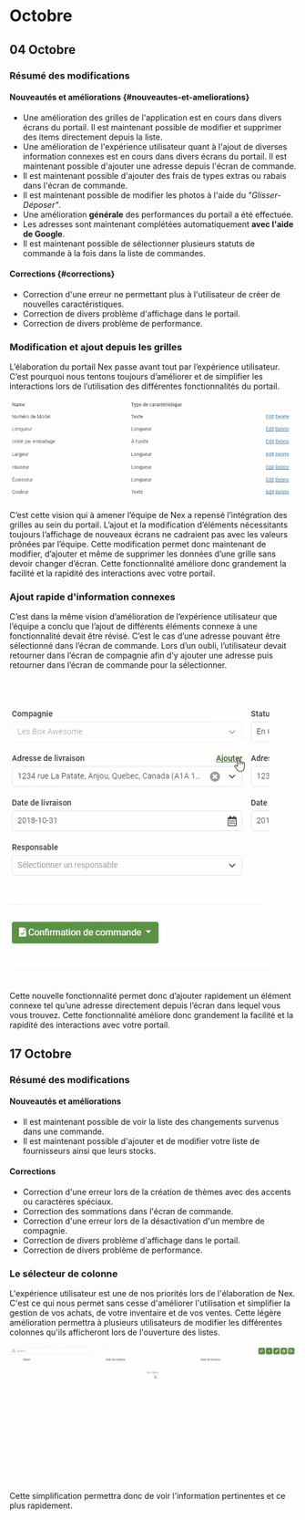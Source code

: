 # Octobre

## 04 Octobre

### Résumé des modifications

#### Nouveautés et améliorations {#nouveautes-et-ameliorations}

* Une amélioration des grilles de l'application est en cours dans divers écrans du portail. Il est maintenant possible de modifier et supprimer des items directement depuis la liste.
* Une amélioration de l'expérience utilisateur quant à l'ajout de diverses information connexes est en cours dans divers écrans du portail. Il est maintenant possible d'ajouter une adresse depuis l'écran de commande.
* Il est maintenant possible d'ajouter des frais de types extras ou rabais dans l'écran de commande.
* Il est maintenant possible de modifier les photos à l'aide du _"Glisser-Déposer"_.
* Une amélioration **générale** des performances du portail a été effectuée.
* Les adresses sont maintenant complétées automatiquement **avec l'aide de Google**.
* Il est maintenant possible de sélectionner plusieurs statuts de commande à la fois dans la liste de commandes.

#### **Corrections** {#corrections}

* Correction d'une erreur ne permettant plus à l'utilisateur de créer de nouvelles caractéristiques.
* Correction de divers problème d'affichage dans le portail.
* Correction de divers problème de performance.

### Modification et ajout depuis les grilles

L’élaboration du portail Nex passe avant tout par l’expérience utilisateur. C’est pourquoi nous tentons toujours d’améliorer et de simplifier les interactions lors de l’utilisation des différentes fonctionnalités du portail.

![](../../.gitbook/assets/inlineedit.gif)

C’est cette vision qui à amener l’équipe de Nex a repensé l’intégration des grilles au sein du portail. L’ajout et la modification d’éléments nécessitants toujours l’affichage de nouveaux écrans ne cadraient pas avec les valeurs prônées par l’équipe. Cette modification permet donc maintenant de modifier, d’ajouter et même de supprimer les données d’une grille sans devoir changer d’écran. Cette fonctionnalité améliore donc grandement la facilité et la rapidité des interactions avec votre portail.

### Ajout rapide d'information connexes

C’est dans la même vision d’amélioration de l’expérience utilisateur que l’équipe a conclu que l’ajout de différents éléments connexe à une fonctionnalité devait être révisé. C’est le cas d’une adresse pouvant être sélectionné dans l’écran de commande. Lors d’un oubli, l’utilisateur devait retourner dans l’écran de compagnie afin d’y ajouter une adresse puis retourner dans l’écran de commande pour la sélectionner. 

![](../../.gitbook/assets/quickadd.gif)

Cette nouvelle fonctionnalité permet donc d’ajouter rapidement un élément connexe tel qu’une adresse directement depuis l’écran dans lequel vous vous trouvez. Cette fonctionnalité améliore donc grandement la facilité et la rapidité des interactions avec votre portail.

## 17 Octobre

### Résumé des modifications

#### Nouveautés et améliorations

* Il est maintenant possible de voir la liste des changements survenus dans une commande.
* Il est maintenant possible d'ajouter et de modifier votre liste de fournisseurs ainsi que leurs stocks.

#### Corrections

* Correction d'une erreur lors de la création de thèmes avec des accents ou caractères spéciaux.
* Correction des sommations dans l'écran de commande.
* Correction d'une erreur lors de la désactivation d'un membre de compagnie.
* Correction de divers problème d'affichage dans le portail.
* Correction de divers problème de performance.

### Le sélecteur de colonne

L'expérience utilisateur est une de nos priorités lors de l'élaboration de Nex. C'est ce qui nous permet sans cesse d'améliorer l'utilisation et simplifier la gestion de vos achats, de votre inventaire et de vos ventes. Cette légère amélioration permettra à plusieurs utilisateurs de modifier les différentes colonnes qu'ils afficheront lors de l'ouverture des listes.

![](../../.gitbook/assets/columnselection.gif)

Cette simplification permettra donc de voir l'information pertinentes et ce plus rapidement.

